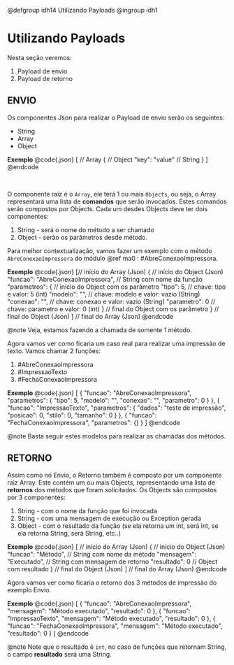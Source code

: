 @defgroup idh14 Utilizando Payloads
@ingroup idh1

# Utilizando Payloads

Nesta seção veremos:
   1. Payload de envio
   2. Payload de retorno

## ENVIO

Os componentes Json para realizar o Payload de envio serão os seguintes:
   * String
   * Array
   * Object

**Exemplo**
@code{.json}
[                       // Array
    {                   // Object
        "key": "value"  // String
    }
]
@endcode

<br>

O componente raiz é o `Array`, ele terá 1 ou mais `Objects`, ou seja, o Array representará uma lista de **comandos** que serão invocados. Estes comandos serão compostos por Objects. Cada um desdes Objects deve ter dois componentes:
   1. String - será o nome do método a ser chamado
   2. Object - serão os parâmetros desde método.   

Para melhor contextualização, vamos fazer um exemplo com o método `AbreConexaoImpressora` do módulo @ref ma0 : #AbreConexaoImpressora.

**Exemplo**
@code{.json}
[// início do Array (Json)
    {                                       // início do Object (Json) 
        "funcao": "AbreConexaoImpressora",  // String com nome da função 
        "parametros": {                     // início do Object com os parâmetro 
            "tipo": 5,                      // chave: tipo e valor: 5 (int)
            "modelo": "",                   // chave: modelo e valor: vazio (String) 
            "conexao": "",                  // chave: conexao e valor: vazio (String) 
            "parametro": 0                  // chave: parametro e valor: 0 (int) 
        }                                   // final do Object com os parâmetro 
    }                                       // final do Object (Json) 
]                                           // final do Array (Json)
@endcode

@note Veja, estamos fazendo a chamada de somente 1 método.

Agora vamos ver como ficaria um caso real para realizar uma impressão de texto. Vamos chamar 2 funções:
   1. #AbreConexaoImpressora
   2. #ImpressaoTexto
   3. #FechaConexaoImpressora

**Exemplo**
@code{.json}
[ 
    { 
        "funcao": "AbreConexaoImpressora", 
        "parametros": { 
            "tipo": 5, 
            "modelo": "", 
            "conexao": "", 
            "parametro": 0 
    } 
    }, 
    { 
        "funcao": "ImpressaoTexto", 
        "parametros": { 
            "dados": "teste de impressão", 
            "posicao": 0, 
            "stilo": 0, 
            "tamanho": 0 
    } 
    }, 
    { 
        "funcao": "FechaConexaoImpressora", 
        "parametros": {} 
    } 
]
@endcode

@note Basta seguir estes modelos para realizar as chamadas dos métodos.

## RETORNO

Assim como no Envio, o Retorno também é composto por um componente raiz Array. Este contém um ou mais Objects, representando uma lista de **retornos** dos métodos que foram solicitados. 
Os Objects são compostos por 3 componentes:
   1. String - com o nome da função que foi invocada
   2. String - com uma mensagem de execução ou Exception gerada
   3. Object - com o resultado da função (se ela retorna um int, será int, se ela retorna String, será String, etc..)

**Exemplo**
@code{.json}
[                                   // início do Array (Json)
    {                               // início do Object (Json) 
        "funcao": "Método",         // String com nome da método 
        "mensagem": "Executado”,    // String com mensagem de retorno 
        "resultado": 0              // Object com resultado 
    }                               // final do Object (Json) 
]                                   // final do Array (Json) 
@endcode

Agora vamos ver como ficaria o retorno dos 3 métodos de impressão do exemplo Envio.

**Exemplo**
@code{.json}
[
    { 
        "funcao": "AbreConexaoImpressora", 
        "mensagem": "Método executado", 
        "resultado": 0 
    }, 
    { 
        "funcao": "ImpressaoTexto", 
        "mensagem": "Método executado", 
        "resultado": 0 
    }, 
    { 
        "funcao": "FechaConexaoImpressora", 
        "mensagem": "Método executado", 
        "resultado": 0 
    } 
]
@endcode

@note Note que o resultado é `int`, no caso de funções que retornam String, o campo **resultado** será uma String.

